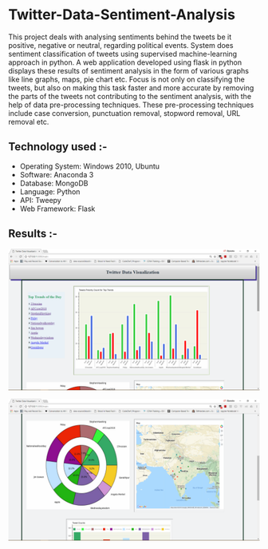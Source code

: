 # Twitter-Data-Sentiment-Analysis

This project deals with analysing sentiments behind the tweets be it positive, negative or neutral, regarding political events. System does sentiment classification of tweets using supervised machine-learning approach in python. 
A web application developed using flask in python displays these results of sentiment analysis in the form of various graphs like line graphs, maps, pie chart etc. Focus is not only on classifying the tweets, but also on making this task faster and more accurate by removing the parts of the tweets not contributing to the sentiment analysis, with the help of data pre-processing techniques.
These pre-processing techniques include case conversion, punctuation removal, stopword removal, URL removal etc. 

## Technology used :-
* Operating System: Windows 2010, Ubuntu 
* Software: Anaconda 3
* Database: MongoDB
* Language: Python
* API: Tweepy
* Web Framework: Flask

## Results :-

![Homepage](https://github.com/shivani-cs/Twitter-Data-Sentiment-Analysis/blob/master/Output/1.png)</br>

![page1](https://github.com/shivani-cs/Twitter-Data-Sentiment-Analysis/blob/master/Output/2.png)
